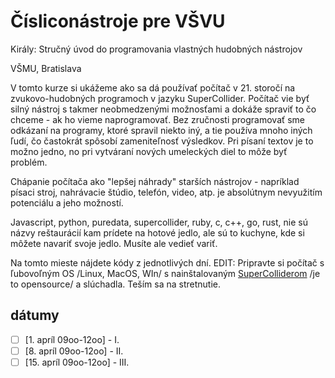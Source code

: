 # Čísliconástroje pre VŠVU

Király: Stručný úvod do programovania vlastných hudobných nástrojov

VŠMU, Bratislava

V tomto kurze si ukážeme ako sa dá používať počítač v 21. storočí na zvukovo-hudobných programoch v jazyku SuperCollider.
Počítač vie byť silný nástroj s takmer neobmedzenými možnosťami a dokáže spraviť to čo chceme - ak ho vieme naprogramovať.
Bez zručnosti programovať sme odkázaní na programy, ktoré spravil niekto iný, a tie používa mnoho iných ľudí, čo častokrát spôsobí zameniteľnosť výsledkov.
Pri písaní textov je to možno jedno, no pri vytváraní nových umeleckých diel to môže byť problém.

Chápanie počítača ako "lepšej náhrady" starších nástrojov -  napríklad písaci stroj, nahrávacie štúdio, telefón, video, atp. je absolútnym nevyužitím potenciálu
a jeho možností.

Javascript, python, puredata, supercollider, ruby, c, c++, go, rust, nie sú názvy reštaurácií kam prídete na hotové jedlo, ale sú to kuchyne, kde si môžete navariť svoje jedlo. Musíte ale vedieť variť.

Na tomto mieste nájdete kódy z jednotlivých dní.
EDIT: Pripravte si počítač s ľubovoľným OS /Linux, MacOS, WIn/ s nainštalovaným [SuperColliderom](https://supercollider.github.io) /je to opensource/ a slúchadla.
Teším sa na stretnutie.



dátumy
------

- [ ] [1. apríl 09oo-12oo] - I.
- [ ] [8. apríl 09oo-12oo] - II.
- [ ] [15. apríl 09oo-12oo] - III.
